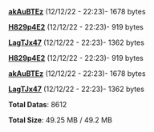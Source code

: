 [**akAuBTEz**](/data/akAuBTEz.txt) (12/12/22 - 22:23)- 1678 bytes

[**H829p4E2**](/data/H829p4E2.txt) (12/12/22 - 22:23)- 919 bytes

[**LagTJx47**](/data/LagTJx47.txt) (12/12/22 - 22:23)- 1362 bytes

[**H829p4E2**](/data/H829p4E2.txt) (12/12/22 - 22:23)- 919 bytes

[**akAuBTEz**](/data/akAuBTEz.txt) (12/12/22 - 22:23)- 1678 bytes

[**LagTJx47**](/data/LagTJx47.txt) (12/12/22 - 22:23)- 1362 bytes

**Total Datas**: 8612

**Total Size**: 49.25 MB / 49.2 MB